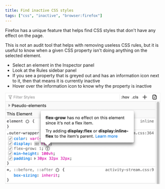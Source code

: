 ```yaml
---
title: Find inactive CSS styles
tags: ["css", "inactive", "browser:firefox"]
---
```

Firefox has a unique feature that helps find CSS styles that don't have any effect on the page.

This is not an audit tool that helps with removing useless CSS rules, but it is useful to know when a given CSS property isn't doing anything on the selected element.

* Select an element in the Inspector panel
* Look at the Rules sidebar panel
* If you see a property that is greyed out and has an information icon next to it, then that means it is currently inactive
* Hover over the information icon to know why the property is inactive

![Screenshot of the inactive style feature](/assets/img/find-inactive-styles.webp)